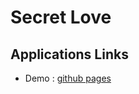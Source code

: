 # Secret Love

## Applications Links
- Demo : [github pages](http://robincoma.github.io/secret-love/#/)
